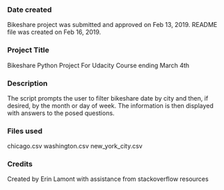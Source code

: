 ### Date created
Bikeshare project was submitted and approved on Feb 13, 2019.
README file was created on Feb 16, 2019.


### Project Title
Bikeshare Python Project
For Udacity Course ending March 4th

### Description
The script prompts the user to filter bikeshare date by city and then, if desired, by the month or day of week. The information is then displayed with answers to the posed questions.

### Files used
chicago.csv
washington.csv
new_york_city.csv

### Credits
Created by Erin Lamont with assistance from stackoverflow resources
